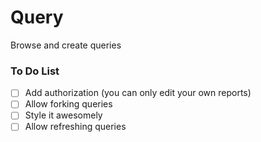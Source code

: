 # Query

Browse and create queries

### To Do List

 - [ ] Add authorization (you can only edit your own reports)
 - [ ] Allow forking queries
 - [ ] Style it awesomely
 - [ ] Allow refreshing queries
